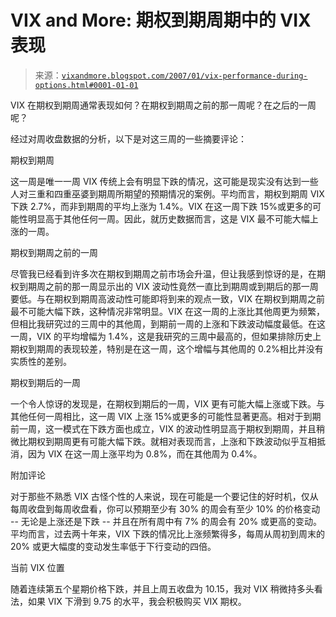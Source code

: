 <!--yml

category: 未分类

date: 2024-05-18 16:02:39

-->

# VIX and More: 期权到期周期中的 VIX 表现

> 来源：[`vixandmore.blogspot.com/2007/01/vix-performance-during-options.html#0001-01-01`](http://vixandmore.blogspot.com/2007/01/vix-performance-during-options.html#0001-01-01)

VIX 在期权到期周通常表现如何？在期权到期周之前的那一周呢？在之后的一周呢？

经过对周收盘数据的分析，以下是对这三周的一些摘要评论：

期权到期周

这一周是唯一一周 VIX 传统上会有明显下跌的情况，这可能是现实没有达到一些人对三重和四重巫婆到期周所期望的预期情况的案例。平均而言，期权到期周 VIX 下跌 2.7%，而非到期周的平均上涨为 1.4%。VIX 在这一周下跌 15%或更多的可能性明显高于其他任何一周。因此，就历史数据而言，这是 VIX 最不可能大幅上涨的一周。

期权到期周之前的一周

尽管我已经看到许多次在期权到期周之前市场会升温，但让我感到惊讶的是，在期权到期周之前的那一周显示出的 VIX 波动性竟然一直比到期周或到期后的那一周要低。与在期权到期周高波动性可能即将到来的观点一致，VIX 在期权到期周之前最不可能大幅下跌，这种情况非常明显。VIX 在这一周的上涨比其他周更为频繁，但相比我研究过的三周中的其他周，到期前一周的上涨和下跌波动幅度最低。在这一周，VIX 的平均增幅为 1.4%，这是我研究的三周中最高的，但如果排除历史上期权到期周的表现较差，特别是在这一周，这个增幅与其他周的 0.2%相比并没有实质性的差别。

期权到期后的一周

一个令人惊讶的发现是，在期权到期后的一周，VIX 更有可能大幅上涨或下跌。与其他任何一周相比，这一周 VIX 上涨 15%或更多的可能性显著更高。相对于到期前一周，这一模式在下跌方面也成立，VIX 的波动性明显高于期权到期周，并且稍微比期权到期周更有可能大幅下跌。就相对表现而言，上涨和下跌波动似乎互相抵消，因为 VIX 在这一周上涨平均为 0.8%，而在其他周为 0.4%。

附加评论

对于那些不熟悉 VIX 古怪个性的人来说，现在可能是一个要记住的好时机，仅从每周收盘到每周收盘看，你可以预期至少有 30% 的周会有至少 10% 的价格变动 -- 无论是上涨还是下跌 -- 并且在所有周中有 7% 的周会有 20% 或更高的变动。平均而言，过去两十年来，VIX 下跌的情况比上涨频繁得多，每周从周初到周末的 20% 或更大幅度的变动发生率低于下行变动的四倍。

当前 VIX 位置

随着连续第五个星期价格下跌，并且上周五收盘为 10.15，我对 VIX 稍微持多头看法，如果 VIX 下滑到 9.75 的水平，我会积极购买 VIX 期权。
